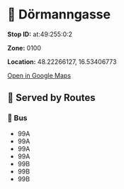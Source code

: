 # 🚉 Dörmanngasse


**Stop ID:** at:49:255:0:2

**Zone:** 0100

**Location:** 48.22266127, 16.53406773

[Open in Google Maps](https://www.google.com/maps?q=48.22266127,16.53406773)

## 🚆 Served by Routes

### 🚌 Bus
- 99A
- 99A
- 99A
- 99A
- 99B
- 99B
- 99B